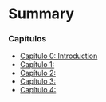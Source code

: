 # **Summary**

### Capítulos

* [Capítulo 0: Introduction](README.md)
* [Capítulo 1: ]()
* [Capítulo 2: ]()
* [Capítulo 3: ]()
* [Capítulo 4: ]()
